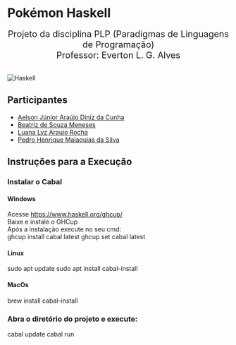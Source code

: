 # Pokémon Haskell
<div align="center" style="font-size: 20px">
    Projeto da disciplina PLP (Paradigmas de Linguagens de Programação) <br>
    Professor: Everton L. G. Alves
</div> <br>

![Haskell](https://img.shields.io/badge/Haskell-Done-green?style=flat-square&logo=haskell&labelColor=%235D4F85) 

## Participantes
* [Aelson Júnior Araújo Diniz da Cunha](https://github.com/aelsonjrdiniz)
* [Beatriz de Souza Meneses](https://github.com/beatrizSM3)
* [Luana Lyz Araujo Rocha](https://github.com/luanalyz)
* [Pedro Henrique Malaquias da Silva](https://github.com/Pittersss)

## Instruções para a Execução

### Instalar o Cabal
#### Windows
Acesse https://www.haskell.org/ghcup/<br>
Baixe e instale o GHCup<br>
Após a instalação execute no seu cmd:<br>
ghcup install cabal latest
ghcup set cabal latest<br>
#### Linux
sudo apt update
sudo apt install cabal-install
<br>
#### MacOs
brew install cabal-install

### Abra o diretório do projeto e execute:
cabal update
cabal run
